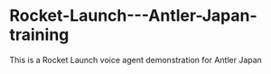 # Rocket-Launch---Antler-Japan-training
This is a Rocket Launch voice agent demonstration for Antler Japan 

